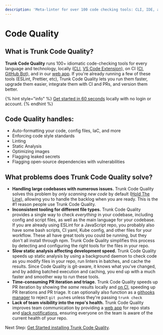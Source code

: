 ```yaml
---
description: 'Meta-linter for over 100 code checking tools: CLI, IDE, and on the web.'
---
```


# Code Quality

## What is Trunk Code Quality?

**Trunk Code Quality** runs 100+ idiomatic code-checking tools for every language and technology, locally ([CLI](advanced-setup/cli/), [VS Code Extension](ide-integration/vs-code.md)), on CI ([CI](check-cloud-ci-integration/), [GitHub Bot](check-cloud-ci-integration/get-started/)), and in our [web app](https://app.trunk.io/login?intent=check). If you're already running a few of these tools (ESLint, Prettier, etc), Trunk Code Quality lets you run them faster, upgrade them easier, integrate them with CI and PRs, and version them better.

{% hint style="info" %}
[Get started in 60 seconds](usage.md) locally with no login or account.
{% endhint %}

## Code Quality handles:

* Auto-formatting your code, config files, IaC, and more
* Enforcing code style standards
* Linting
* Static Analysis
* Optimizing images
* Flagging leaked secrets
* Flagging open-source dependencies with vulnerabilities

## What problems does Trunk Code Quality solve?

* **Handling large codebases with numerous issues.** Trunk Code Quality solves this problem by _only scanning new code_ by default ([Hold The Line](configuration/hold-the-line.md)), allowing you to handle the backlog when you are ready. This is the #1 reason people use Trunk Code Quality.
* **Inconsistent tooling for different file types.** Trunk Code Quality provides a single way to check _everything_ in your codebase, including config and script files, as well as the main language for your codebase. If you are already using ESLint for a JavaScript repo, you probably also have some bash scripts, CI yaml, Kube config, and other files for your workflow. These all have great tools you could be running, but they don't all install through npm. Trunk Code Quality simplifies this process by detecting and configuring the right tools for the files in your repo.
* **Slow static analysis affecting development speed.** Trunk Code Quality speeds up static analysis by using a background daemon to check code as you modify files in your repo, run linters in batches, and cache the results. Since Code Quality is git-aware, it knows what you've changed, and by adding batched execution and caching, you end up with a much faster and smoother way to run these tools.
* **Time-consuming PR iteration and triage.**  Trunk Code Quality speeds up PR iteration by showing the _same_ results locally and [on CI](check-cloud-ci-integration/), speeding up PR iterations and PR triage. It can optionally also function as a [githooks manager](advanced-setup/actions/git-hooks.md) to reject `git push`es unless they're passing `trunk check`
* **Lack of team visibility into the repo's health.** Trunk Code Quality improves team communication by providing a [web app](https://app.trunk.io/login?intent=check) for repo stats and [slack notifications](../administration/integration-for-slack.md), ensuring everyone on the team is aware of the current health of your repo.

Next Step: [ Get Started installing Trunk Code Quality](usage.md).

